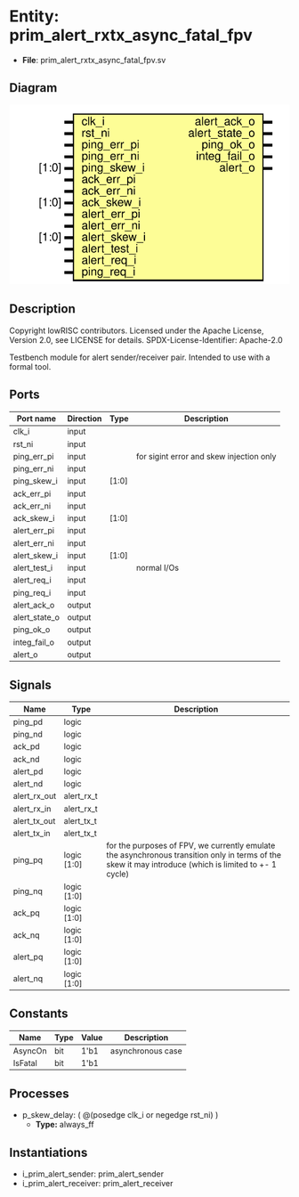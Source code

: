 # Entity: prim_alert_rxtx_async_fatal_fpv

- **File**: prim_alert_rxtx_async_fatal_fpv.sv
## Diagram

![Diagram](prim_alert_rxtx_async_fatal_fpv.svg "Diagram")
## Description

 Copyright lowRISC contributors.
 Licensed under the Apache License, Version 2.0, see LICENSE for details.
 SPDX-License-Identifier: Apache-2.0

 Testbench module for alert sender/receiver pair. Intended to use with
 a formal tool.

## Ports

| Port name     | Direction | Type  | Description                               |
| ------------- | --------- | ----- | ----------------------------------------- |
| clk_i         | input     |       |                                           |
| rst_ni        | input     |       |                                           |
| ping_err_pi   | input     |       |  for sigint error and skew injection only |
| ping_err_ni   | input     |       |                                           |
| ping_skew_i   | input     | [1:0] |                                           |
| ack_err_pi    | input     |       |                                           |
| ack_err_ni    | input     |       |                                           |
| ack_skew_i    | input     | [1:0] |                                           |
| alert_err_pi  | input     |       |                                           |
| alert_err_ni  | input     |       |                                           |
| alert_skew_i  | input     | [1:0] |                                           |
| alert_test_i  | input     |       |  normal I/Os                              |
| alert_req_i   | input     |       |                                           |
| ping_req_i    | input     |       |                                           |
| alert_ack_o   | output    |       |                                           |
| alert_state_o | output    |       |                                           |
| ping_ok_o     | output    |       |                                           |
| integ_fail_o  | output    |       |                                           |
| alert_o       | output    |       |                                           |
## Signals

| Name         | Type        | Description                                                                                                                                              |
| ------------ | ----------- | -------------------------------------------------------------------------------------------------------------------------------------------------------- |
| ping_pd      | logic       |                                                                                                                                                          |
| ping_nd      | logic       |                                                                                                                                                          |
| ack_pd       | logic       |                                                                                                                                                          |
| ack_nd       | logic       |                                                                                                                                                          |
| alert_pd     | logic       |                                                                                                                                                          |
| alert_nd     | logic       |                                                                                                                                                          |
| alert_rx_out | alert_rx_t  |                                                                                                                                                          |
| alert_rx_in  | alert_rx_t  |                                                                                                                                                          |
| alert_tx_out | alert_tx_t  |                                                                                                                                                          |
| alert_tx_in  | alert_tx_t  |                                                                                                                                                          |
| ping_pq      | logic [1:0] |  for the purposes of FPV, we currently emulate the asynchronous transition  only in terms of the skew it may introduce (which is limited to +- 1 cycle)  |
| ping_nq      | logic [1:0] |                                                                                                                                                          |
| ack_pq       | logic [1:0] |                                                                                                                                                          |
| ack_nq       | logic [1:0] |                                                                                                                                                          |
| alert_pq     | logic [1:0] |                                                                                                                                                          |
| alert_nq     | logic [1:0] |                                                                                                                                                          |
## Constants

| Name    | Type | Value | Description         |
| ------- | ---- | ----- | ------------------- |
| AsyncOn | bit  | 1'b1  |  asynchronous case  |
| IsFatal | bit  | 1'b1  |                     |
## Processes
- p_skew_delay: ( @(posedge clk_i or negedge rst_ni) )
  - **Type:** always_ff
## Instantiations

- i_prim_alert_sender: prim_alert_sender
- i_prim_alert_receiver: prim_alert_receiver
